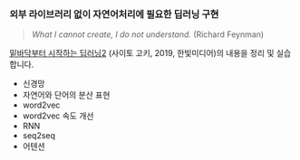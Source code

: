 ### 외부 라이브러리 없이 자연어처리에 필요한 딥러닝 구현 
>  *What I cannot create, I do not understand.* (Richard Feynman)

[밑바닥부터 시작하는 딥러닝2](http://www.hanbit.co.kr/store/books/look.php?p_code=B8950212853) (사이토 고키, 2019, 한빛미디어)의 내용을 정리 및 실습합니다.

* 신경망
* 자연어와 단어의 분산 표현
* word2vec
* word2vec 속도 개선
* RNN
* seq2seq
* 어텐션
